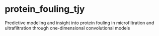 # protein_fouling_tjy
Predictive modeling and insight into protein fouling in microfiltration and ultrafiltration through one-dimensional convolutional models
